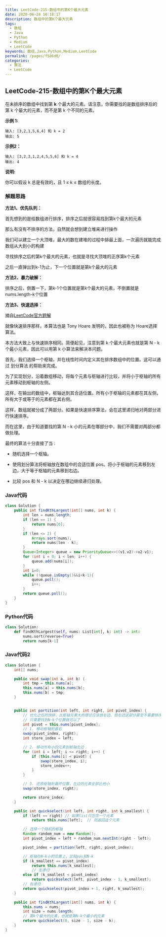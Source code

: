 ```yaml
---
title: LeetCode-215-数组中的第K个最大元素
date: 2020-06-24 10:18:17
description: 数组中的第K个最大元素
tags: 
  - 数组
  - Java
  - Python
  - Medium
  - LeetCode
keywords: 数组,Java,Python,Medium,LeetCode
permalink: /pages/f586d8/
categories: 
  - 算法
  - LeetCode
---
```


## LeetCode-215-数组中的第K个最大元素

在未排序的数组中找到第 **k** 个最大的元素。请注意，你需要找的是数组排序后的第 k 个最大的元素，而不是第 k 个不同的元素。

 <!--more-->

**示例 1:**

```
输入: [3,2,1,5,6,4] 和 k = 2
输出: 5
```

**示例2：**

```
输入: [3,2,3,1,2,4,5,5,6] 和 k = 4
输出: 4
```

**说明:**

你可以假设 k 总是有效的，且 1 ≤ k ≤ 数组的长度。

### 解题思路

**方法1、优先队列：**

首先想到的是给数组进行排序，排序之后就很容易找到第k个最大的元素

那么有没有不排序的方法，自然就会想到建立堆来进行操作

我们可以建立一个大顶堆，最大的数在建堆的过程中排最上面，一次遍历就能完成数组从大到小的构建

寻找排序之后的第k个最大的元素，也就是寻找大顶堆的正序第k个元素

之后一直弹出到k-1为止，下一个位置就是第k个最大的元素

**方法2、暴力破解：**

排序之后，倒置一下，第k-1个位置就是第k个最大的元素，不倒置就是nums.length-k个位置

**方法3、快速选择：**

摘自[LeetCode官方题解](https://leetcode-cn.com/problems/kth-largest-element-in-an-array/solution/shu-zu-zhong-de-di-kge-zui-da-yuan-su-by-leetcode/)

就像快速排序那样，本算法也是 Tony Hoare 发明的，因此也被称为 Hoare选择算法。

本方法大致上与快速排序相同。简便起见，注意到第 k 个最大元素也就是第 N - k 个最小元素，因此可以用第 k 小算法来解决本问题。

首先，我们选择一个枢轴，并在线性时间内定义其在排序数组中的位置。这可以通过 划分算法 的帮助来完成。

为了实现划分，沿着数组移动，将每个元素与枢轴进行比较，并将小于枢轴的所有元素移动到枢轴的左侧。

这样，在输出的数组中，枢轴达到其合适位置。所有小于枢轴的元素都在其左侧，所有大于或等于的元素都在其右侧。

这样，数组就被分成了两部分。如果是快速排序算法，会在这里递归地对两部分进行快速排序。

而在这里，由于知道要找的第 N - k 小的元素在哪部分中，我们不需要对两部分都做处理。

最终的算法十分直接了当 :

- 随机选择一个枢轴。

- 使用划分算法将枢轴放在数组中的合适位置 pos。将小于枢轴的元素移到左边，大于等于枢轴的元素移到右边。

- 比较 pos 和 N - k 以决定在哪边继续递归处理。


### Java代码

```java
class Solution {
    public int findKthLargest(int[] nums, int k) {
        int len = nums.length;
        if (len == 1) {
            return nums[0];
        }
        if (len <= 2) {
            Arrays.sort(nums);
            return nums[len - k];
        }
        Queue<Integer> queue = new PriorityQueue<>((v1,v2)->v2-v1);
        for (int i = 0; i < len; i++) {
            queue.add(nums[i]);
        }
        int i=0;
        while (!queue.isEmpty()&&i<k-1){
            queue.poll();
            i++;
        }
        return queue.poll();
    }
}
```

### Python代码

```python
class Solution:
    def findKthLargest(self, nums: List[int], k: int) -> int:
        nums.sort(reverse=True)
        return nums[k-1]
```

### Java代码2

```java
class Solution {
    int[] nums;

    public void swap(int a, int b) {
        int tmp = this.nums[a];
        this.nums[a] = this.nums[b];
        this.nums[b] = tmp;
    }


    public int partition(int left, int right, int pivot_index) {
        // 优化之后的快排，比枢轴元素大的理论应该放右边，但右边这部分甚至不需要排序
        // 只需要找到N-k个位置就可以了
        int pivot = this.nums[pivot_index];
        // 1. 移动枢轴到最右
        swap(pivot_index, right);
        int store_index = left;

        // 2. 移动所有小的元素到枢轴左边
        for (int i = left; i <= right; i++) {
            if (this.nums[i] < pivot) {
                swap(store_index, i);
                store_index++;
            }
        }

        // 3. 还原枢轴到最终位置，左边的元素全部比他小
        swap(store_index, right);

        return store_index;
    }

    public int quickselect(int left, int right, int k_smallest) {
        if (left == right) // 如果list只包含一个元素
            return this.nums[left];  // 则返回这个元素

        // 选择一个随机的枢轴
        Random random_num = new Random();
        int pivot_index = left + random_num.nextInt(right - left);

        pivot_index = partition(left, right, pivot_index);

        // 枢轴在N-k小的位置上，比较pos和N-k
        if (k_smallest == pivot_index)
            return this.nums[k_smallest];
            // 左递归
        else if (k_smallest < pivot_index)
            return quickselect(left, pivot_index - 1, k_smallest);
        // 右递归
        return quickselect(pivot_index + 1, right, k_smallest);
    }

    public int findKthLargest(int[] nums, int k) {
        this.nums = nums;
        int size = nums.length;
        // 第k个最大的元素，也就是第N-k个最小的元素
        return quickselect(0, size - 1, size - k);
    }
}
```





